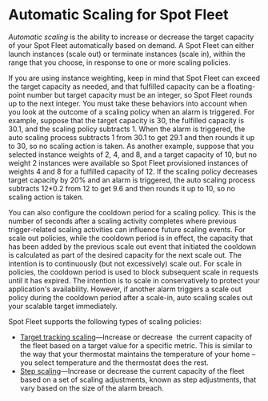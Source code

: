 # Automatic Scaling for Spot Fleet<a name="spot-fleet-automatic-scaling"></a>

*Automatic scaling* is the ability to increase or decrease the target capacity of your Spot Fleet automatically based on demand\. A Spot Fleet can either launch instances \(scale out\) or terminate instances \(scale in\), within the range that you choose, in response to one or more scaling policies\.

If you are using instance weighting, keep in mind that Spot Fleet can exceed the target capacity as needed, and that fulfilled capacity can be a floating\-point number but target capacity must be an integer, so Spot Fleet rounds up to the next integer\. You must take these behaviors into account when you look at the outcome of a scaling policy when an alarm is triggered\. For example, suppose that the target capacity is 30, the fulfilled capacity is 30\.1, and the scaling policy subtracts 1\. When the alarm is triggered, the auto scaling process subtracts 1 from 30\.1 to get 29\.1 and then rounds it up to 30, so no scaling action is taken\. As another example, suppose that you selected instance weights of 2, 4, and 8, and a target capacity of 10, but no weight 2 instances were available so Spot Fleet provisioned instances of weights 4 and 8 for a fulfilled capacity of 12\. If the scaling policy decreases target capacity by 20% and an alarm is triggered, the auto scaling process subtracts 12\*0\.2 from 12 to get 9\.6 and then rounds it up to 10, so no scaling action is taken\.

You can also configure the cooldown period for a scaling policy\. This is the number of seconds after a scaling activity completes where previous trigger\-related scaling activities can influence future scaling events\. For scale out policies, while the cooldown period is in effect, the capacity that has been added by the previous scale out event that initiated the cooldown is calculated as part of the desired capacity for the next scale out\. The intention is to continuously \(but not excessively\) scale out\. For scale in policies, the cooldown period is used to block subsequent scale in requests until it has expired\. The intention is to scale in conservatively to protect your application's availability\. However, if another alarm triggers a scale out policy during the cooldown period after a scale\-in, auto scaling scales out your scalable target immediately\.

Spot Fleet supports the following types of scaling policies:
+ [Target tracking scaling](spot-fleet-target-tracking.md)—Increase or decrease  the current capacity of the fleet based on a target value for a specific metric\. This is similar to the way that your thermostat maintains the temperature of your home – you select temperature and the thermostat does the rest\.
+ [Step scaling](spot-fleet-step-scaling.md)—Increase or decrease the current capacity of the fleet based on a set of scaling adjustments, known as step adjustments, that vary based on the size of the alarm breach\.